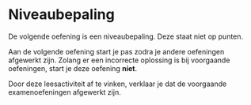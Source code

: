 # Niveaubepaling

De volgende oefening is een niveaubepaling. Deze staat niet op punten.

Aan de volgende oefening start je pas zodra je andere oefeningen afgewerkt zijn. Zolang er een incorrecte oplossing is bij voorgaande oefeningen, start je deze oefening **niet**.

Door deze leesactiviteit af te vinken, verklaar je dat de voorgaande examenoefeningen afgewerkt zijn. 

